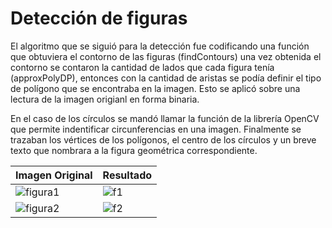 # Detección de figuras

El algoritmo que se siguió para la detección fue codificando una función que obtuviera el contorno de las figuras (findContours) una vez obtenida el contorno se contaron la cantidad de lados que cada figura tenía (approxPolyDP), entonces con la cantidad de aristas se podía definir el tipo de polígono que se encontraba en la imagen. Esto se aplicó sobre una lectura de la imagen origianl en forma binaria.

En el caso de los círculos se mandó llamar la función de la librería OpenCV que permite indentificar circunferencias en una imagen. Finalmente se trazaban los vértices de los polígonos, el centro de los círculos y un breve texto que nombrara a la figura geométrica correspondiente.

| Imagen Original | Resultado |
| ------ | ------ |
| ![figura1](https://user-images.githubusercontent.com/117127601/199140955-05d761cd-c733-401c-a0ea-799fc0c876b8.png) | ![f1](https://user-images.githubusercontent.com/117127601/199141168-1eba2cc4-037b-4382-854c-f4c38a0a8680.PNG) |
| ![figura2](https://user-images.githubusercontent.com/117127601/199140953-72789ea7-a7bc-477c-a5d2-d8400fd97726.png) | ![f2](https://user-images.githubusercontent.com/117127601/199141174-7723d453-e810-4a8a-8330-24584b2b366d.PNG) |
